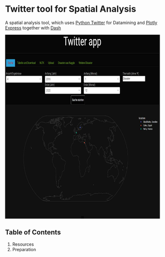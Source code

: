 # Twitter tool for Spatial Analysis

A spatial analysis tool, which uses  <a href="https://python-twitter.readthedocs.io/en/latest/">Python Twitter</a> for Datamining 
and <a href="https://plotly.com/python/plotly-express/">Plotly Express</a> 
together with  <a href="https://plotly.com/dash/">Dash</a>

<img src="https://github.com/FjoGeo/Twitter_Spatial_Analytics/blob/main/images/1.jpg" width="800" height="600">

## Table of Contents

1. Resources
2. Preparation
